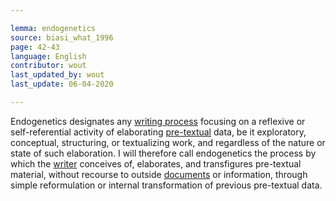 ```yaml
---

lemma: endogenetics
source: biasi_what_1996
page: 42-43
language: English
contributor: wout
last_updated_by: wout
last_update: 06-04-2020

---
```


Endogenetics designates any [writing process](writingProcess.html) focusing on a reflexive or self-referential activity of elaborating [pre-textual](avantTexteStage) data, be it exploratory, conceptual, structuring, or textualizing work, and regardless of the nature or state of such elaboration. I will therefore call endogenetics the process by which the [writer](writer.html) conceives of, elaborates, and transfigures pre-textual material, without recourse to outside [documents](document.html) or information, through simple reformulation or internal transformation of previous pre-textual data.
